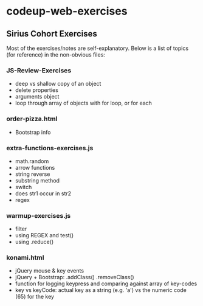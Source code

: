 # codeup-web-exercises
## Sirius Cohort Exercises

Most of the exercises/notes are self-explanatory. Below is a list of topics (for reference) in the non-obvious files:
### JS-Review-Exercises
- deep vs shallow copy of an object
- delete properties
- arguments object
- loop through array of objects with for loop, or for each

### order-pizza.html
- Bootstrap info

### extra-functions-exercises.js
- math.random
- arrow functions
- string reverse
- substring method
- switch
- does str1 occur in str2
- regex

### warmup-exercises.js
- filter
- using REGEX and test()
- using .reduce()

### konami.html
- jQuery mouse & key events
- jQuery + Bootstrap: .addClass() .removeClass()
- function for logging keypress and comparing against array of key-codes
- key vs keyCode: actual key as a string (e.g. 'a') vs the numeric code (65) for the key

